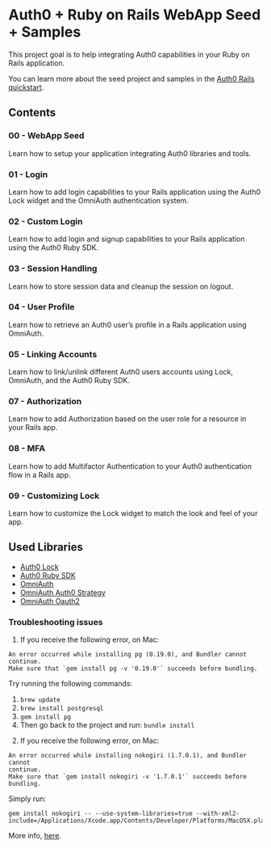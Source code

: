 # Auth0 + Ruby on Rails WebApp Seed + Samples
This project goal is to help integrating Auth0 capabilities in your Ruby on Rails application.

You can learn more about the seed project and samples in the [Auth0 Rails quickstart](https://auth0.com/docs/quickstart/webapp/rails).

## Contents
### 00 - WebApp Seed
Learn how to setup your application integrating Auth0 libraries and tools.

### 01 - Login
Learn how to add login capabilities to your Rails application using the Auth0 Lock widget and the OmniAuth authentication system.

### 02 - Custom Login
Learn how to add login and signup capabilities to your Rails application using the Auth0 Ruby SDK.

### 03 - Session Handling
Learn how to store session data and cleanup the session on logout.

### 04 - User Profile
Learn how to retrieve an Auth0 user’s profile in a Rails application using OmniAuth.

### 05 - Linking Accounts
Learn how to link/unlink different Auth0 users accounts using Lock, OmniAuth, and the Auth0 Ruby SDK.

### 07 - Authorization
Learn how to add Authorization based on the user role for a resource in your Rails app.

### 08 - MFA
Learn how to add Multifactor Authentication to your Auth0 authentication flow in a Rails app.

### 09 - Customizing Lock
Learn how to customize the Lock widget to match the look and feel of your app.

## Used Libraries
* [Auth0 Lock](https://github.com/auth0/lock)
* [Auth0 Ruby SDK](https://github.com/auth0/ruby-auth0)
* [OmniAuth](https://github.com/intridea/omniauth)
* [OmniAuth Auth0 Strategy](https://github.com/auth0/omniauth-auth0)
* [OmniAuth Oauth2](https://github.com/intridea/omniauth-oauth2)

### Troubleshooting issues

1) If you receive the following error, on Mac:

```
An error occurred while installing pg (0.19.0), and Bundler cannot continue.
Make sure that `gem install pg -v '0.19.0'` succeeds before bundling.
```

Try running the following commands:

1. `brew update`
2. `brew install postgresql`
3. `gem install pg`
4. Then go back to the project and run: `bundle install`

2) If you receive the following error, on Mac:

```
An error occurred while installing nokogiri (1.7.0.1), and Bundler cannot
continue.
Make sure that `gem install nokogiri -v '1.7.0.1'` succeeds before bundling.
```

Simply run:

```
gem install nokogiri -- --use-system-libraries=true --with-xml2-include=/Applications/Xcode.app/Contents/Developer/Platforms/MacOSX.platform/Developer/SDKs/MacOSX10.12.sdk/usr/include/libxml2/
```

More info, [here](http://stackoverflow.com/questions/24251494/nokogiri-gem-installation-error).
